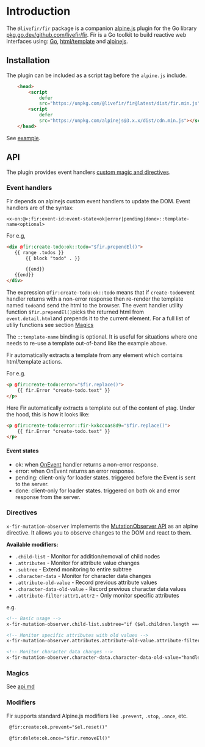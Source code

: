 # Introduction

The `@livefir/fir` package is a companion [alpine.js](https://alpinejs.dev/advanced/extending#via-script-tag) plugin for the Go library [pkg.go.dev/github.com/livefir/fir](https://pkg.go.dev/github.com/livefir/fir). Fir is a Go toolkit to build reactive web interfaces using: [Go](https://go.dev/), [html/template](https://pkg.go.dev/html/template) and [alpinejs](https://alpinejs.dev/). 

## Installation

The plugin can be included as a script tag before the `alpine.js` include.

```html
    <head>
        <script
            defer
            src="https://unpkg.com/@livefir/fir@latest/dist/fir.min.js"></script>
        <script
            defer
            src="https://unpkg.com/alpinejs@3.x.x/dist/cdn.min.js"></script>
    </head>
```


 See [example](https://github.com/livefir/fir#example).


 ## API

 The plugin provides event handlers [custom magic and directives](https://alpinejs.dev/advanced/extending).


 ### Event handlers

 Fir depends on alpinejs custom event handlers to update the DOM. Event handlers are of the syntax:

 `<x-on:@>:fir:event-id:event-state<ok|error|pending|done>::template-name<optional>`

 For e.g,

 ```html
 <div @fir:create-todo:ok::todo="$fir.prependEl()">
    {{ range .todos }}
        {{ block "todo" . }}

        {{end}}
    {{end}}
</div>
 ```

 The expression `@fir:create-todo:ok::todo` means that if `create-todo`event handler returns with a non-error response then re-render the template named `todo`and send the html to the browser. The event handler utility function `$fir.prependEl()`picks the returned html from `event.detail.html`and prepends it to the current element. For a full list of utiliy functions see section [Magics](#magics)


The `::template-name` binding is optional. It is useful for situations where one needs to re-use a template out-of-band like the example above.

Fir automatically extracts a template from any element which contains html/template actions.

For e.g.

```html
<p @fir:create-todo:error="$fir.replace()">
    {{ fir.Error "create-todo.text" }}
</p>
```

Here Fir automatically extracts a template out of the content of `p`tag. Under the hood, this is how it looks like:

```html
<p @fir:create-todo:error::fir-kxkccoas8d9="$fir.replace()">
    {{ fir.Error "create-todo.text" }}
</p>
```

#### Event states

- ok: when [OnEvent](https://pkg.go.dev/github.com/livefir/fir@main#OnEvent) handler returns a non-error response.
- error: when OnEvent returns an error response.
- pending: client-only for loader states. triggered before the Event is sent to the server.
- done: client-only for loader states. triggered on both ok and error response from the server.


### Directives

`x-fir-mutation-observer` implements the [MutationObserver API](https://developer.mozilla.org/en-US/docs/Web/API/MutationObserver) as an
alpine directive. It allows you to observe changes to the DOM and react to them.

**Available modifiers:**
- `.child-list` - Monitor for addition/removal of child nodes
- `.attributes` - Monitor for attribute value changes  
- `.subtree` - Extend monitoring to entire subtree
- `.character-data` - Monitor for character data changes
- `.attribute-old-value` - Record previous attribute values
- `.character-data-old-value` - Record previous character data values
- `.attribute-filter:attr1,attr2` - Only monitor specific attributes

e.g.

```html
<!-- Basic usage -->
x-fir-mutation-observer.child-list.subtree="if ($el.children.length === 0) { empty = true } else { empty = false }"

<!-- Monitor specific attributes with old values -->
x-fir-mutation-observer.attributes.attribute-old-value.attribute-filter:class,data-status="handleAttributeChange()"

<!-- Monitor character data changes -->
x-fir-mutation-observer.character-data.character-data-old-value="handleTextChange()"
```

### Magics

See [api.md](api.md)


### Modifiers

Fir supports standard Alpine.js modifiers like `.prevent`, `.stop`, `.once`, etc.

```html
 @fir:create:ok.prevent="$el.reset()"

 @fir:delete:ok.once="$fir.removeEl()"
```